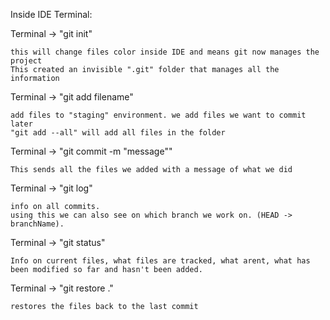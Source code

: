 Inside IDE Terminal:

Terminal -> "git init"

    this will change files color inside IDE and means git now manages the project    
    This created an invisible ".git" folder that manages all the information


Terminal -> "git add filename"

    add files to "staging" environment. we add files we want to commit later
    "git add --all" will add all files in the folder
	
Terminal -> "git commit -m "message""

    This sends all the files we added with a message of what we did
	
Terminal -> "git log"

    info on all commits.
    using this we can also see on which branch we work on. (HEAD -> branchName).
	
Terminal -> "git status"

    Info on current files, what files are tracked, what arent, what has been modified so far and hasn't been added.
	
Terminal -> "git restore ."

	restores the files back to the last commit